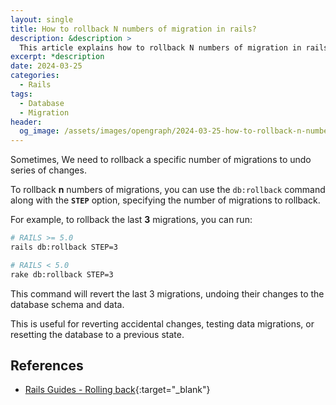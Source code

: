 ```yaml
---
layout: single
title: How to rollback N numbers of migration in rails?
description: &description >
  This article explains how to rollback N numbers of migration in rails.
excerpt: *description
date: 2024-03-25
categories:
  - Rails
tags:
  - Database
  - Migration
header:
  og_image: /assets/images/opengraph/2024-03-25-how-to-rollback-n-numbers-of-migration-in-rails.png
---
```

Sometimes, We need to rollback a specific number of migrations to undo series of changes.

To rollback **n** numbers of migrations, you can use the `db:rollback` command along with the **`STEP`** option, specifying the number of migrations to rollback.

For example, to rollback the last **3** migrations, you can run:

```bash
# RAILS >= 5.0
rails db:rollback STEP=3

# RAILS < 5.0
rake db:rollback STEP=3
```

This command will revert the last 3 migrations,
undoing their changes to the database schema and data.

This is useful for reverting accidental changes, testing data migrations, or resetting the database to a previous state.

## References

- [Rails Guides - Rolling back](https://guides.rubyonrails.org/active_record_migrations.html#rolling-back){:target="_blank"}
